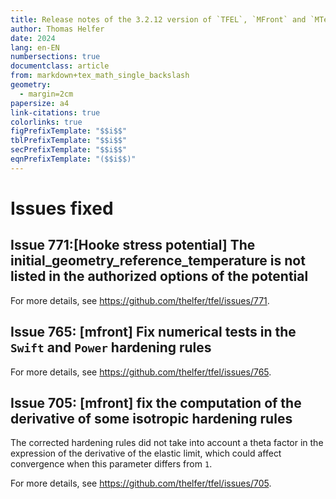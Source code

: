 ```yaml
---
title: Release notes of the 3.2.12 version of `TFEL`, `MFront` and `MTest`
author: Thomas Helfer
date: 2024
lang: en-EN
numbersections: true
documentclass: article
from: markdown+tex_math_single_backslash
geometry:
  - margin=2cm
papersize: a4
link-citations: true
colorlinks: true
figPrefixTemplate: "$$i$$"
tblPrefixTemplate: "$$i$$"
secPrefixTemplate: "$$i$$"
eqnPrefixTemplate: "($$i$$)"
---
```


# Issues fixed

## Issue 771:[Hooke stress potential] The initial_geometry_reference_temperature is not listed in the authorized options of the potential

For more details, see <https://github.com/thelfer/tfel/issues/771>.

## Issue 765: [mfront] Fix numerical tests in the `Swift` and `Power` hardening rules

For more details, see <https://github.com/thelfer/tfel/issues/765>.

## Issue 705: [mfront] fix the computation of the derivative of some isotropic hardening rules

The corrected hardening rules did not take into account a theta factor
in the expression of the derivative of the elastic limit, which could
affect convergence when this parameter differs from `1`.

For more details, see <https://github.com/thelfer/tfel/issues/705>.
